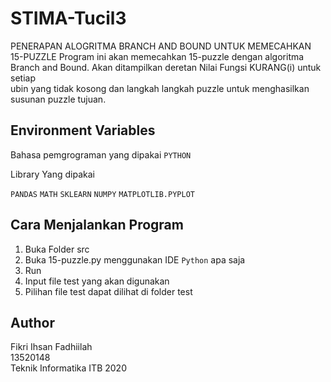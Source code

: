 
# STIMA-Tucil3
PENERAPAN ALOGRITMA BRANCH AND BOUND UNTUK MEMECAHKAN 15-PUZZLE
Program ini akan memecahkan 15-puzzle dengan algoritma Branch and Bound. Akan ditampilkan deretan Nilai Fungsi KURANG(i) untuk setiap <br />
ubin yang tidak kosong dan langkah langkah puzzle untuk menghasilkan susunan puzzle tujuan.



## Environment Variables
Bahasa pemgrograman yang dipakai
`PYTHON`

Library Yang dipakai

`PANDAS`
`MATH`
`SKLEARN`
`NUMPY`
`MATPLOTLIB.PYPLOT`


## Cara Menjalankan Program
1. Buka Folder src
2. Buka 15-puzzle.py menggunakan IDE `Python` apa saja
3. Run
4. Input file test yang akan digunakan
5. Pilihan file test dapat dilihat di folder test

## Author
Fikri Ihsan Fadhiilah <br />
13520148 <br />
Teknik Informatika ITB 2020 <br />
